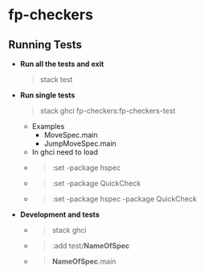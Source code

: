 # fp-checkers

## Running Tests

- **Run all the tests and exit**  
  >stack test

- **Run single tests**  
  >stack ghci fp-checkers:fp-checkers-test  
  - Examples  
    - MoveSpec.main
    - JumpMoveSpec.main
  - In ghci need to load
  - >:set -package hspec
  - >:set -package QuickCheck
  - >:set -package hspec -package QuickCheck
  
- **Development and tests**
  - > stack ghci
  - > :add test/**NameOfSpec**
  - > **NameOfSpec**.main
  